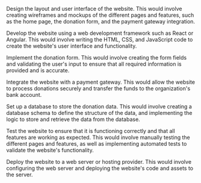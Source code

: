 Design the layout and user interface of the website. This would involve creating wireframes and mockups of the different pages and features, such as the home page, the donation form, and the payment gateway integration.

Develop the website using a web development framework such as React or Angular. This would involve writing the HTML, CSS, and JavaScript code to create the website's user interface and functionality.

Implement the donation form. This would involve creating the form fields and validating the user's input to ensure that all required information is provided and is accurate.

Integrate the website with a payment gateway. This would allow the website to process donations securely and transfer the funds to the organization's bank account.

Set up a database to store the donation data. This would involve creating a database schema to define the structure of the data, and implementing the logic to store and retrieve the data from the database.

Test the website to ensure that it is functioning correctly and that all features are working as expected. This would involve manually testing the different pages and features, as well as implementing automated tests to validate the website's functionality.

Deploy the website to a web server or hosting provider. This would involve configuring the web server and deploying the website's code and assets to the server.
